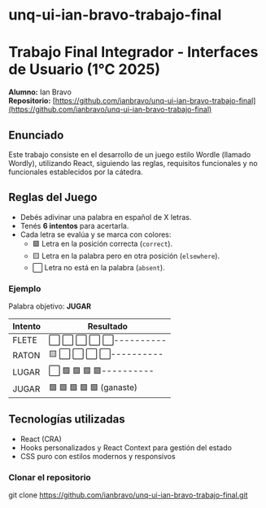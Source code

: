 # unq-ui-ian-bravo-trabajo-final

# Trabajo Final Integrador - Interfaces de Usuario (1°C 2025)

**Alumno:** Ian Bravo  
**Repositorio:** [https://github.com/ianbravo/unq-ui-ian-bravo-trabajo-final](https://github.com/ianbravo/unq-ui-ian-bravo-trabajo-final)

## Enunciado
Este trabajo consiste en el desarrollo de un juego estilo Wordle (llamado Wordly), utilizando React, siguiendo las reglas, requisitos funcionales y no funcionales establecidos por la cátedra.

## Reglas del Juego
- Debés adivinar una palabra en español de X letras.
- Tenés **6 intentos** para acertarla.
- Cada letra se evalúa y se marca con colores:
  - 🟩  Letra en la posición correcta (`correct`).
  - 🟨  Letra en la palabra pero en otra posición (`elsewhere`).
  - ⬜  Letra no está en la palabra (`absent`).

### Ejemplo
Palabra objetivo: **JUGAR**

| Intento | Resultado                  |
|---------|----------------------------|
| FLETE   | ⬜ ⬜ ⬜ ⬜ ⬜----------|
| RATON   | 🟨 ⬜ ⬜ ⬜ ⬜----------|
| LUGAR   | ⬜ 🟩 🟩 🟩 🟩----------|
| JUGAR   | 🟩 🟩 🟩 🟩 🟩 (ganaste)|       

## Tecnologías utilizadas
- React (CRA)
- Hooks personalizados y React Context para gestión del estado
- CSS puro con estilos modernos y responsivos


### Clonar el repositorio
git clone https://github.com/ianbravo/unq-ui-ian-bravo-trabajo-final.git
